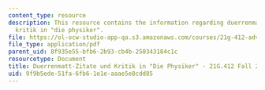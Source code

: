 ```yaml
---
content_type: resource
description: This resource contains the information regarding duerrenmatt-Zitate und
  kritik in "die physiker".
file: https://ol-ocw-studio-app-qa.s3.amazonaws.com/courses/21g-412-advanced-german-literature-culture-madness-murder-mysteries-fall-2014/9f9b5ede51fa6fb61e1eaaae5e8cdd85_MIT21G_412F14_Wo10-11_Zita.pdf
file_type: application/pdf
parent_uid: 8f935e55-bfb6-2b93-cb4b-250343184c1c
resourcetype: Document
title: Duerrenmatt-Zitate und Kritik in "Die Physiker" - 21G.412 Fall 2014
uid: 9f9b5ede-51fa-6fb6-1e1e-aaae5e8cdd85
---
```


